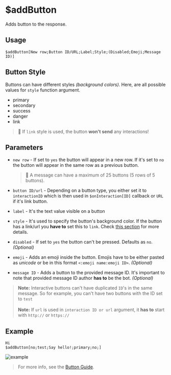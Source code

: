 # $addButton
Adds button to the response.

## Usage
```
$addButton[New row;Button ID/URL;Label;Style;(Disabled;Emoji;Message ID)]
```

## Button Style
Buttons can have different styles _(background colors)_.
Here, are all possible values for `style` function argument.
- primary
- secondary
- success
- danger
- link

> 📝 If `link` style is used, the button **won't send** any interactions!
> 
## Parameters
- `new row` - If set to `yes` the button will appear in a new row. If it's set to `no` the button will appear in the same row as a previous button.

    > 📝 A message can have a maximum of 25 buttons (5 rows of 5 buttons).

- `button ID/url` - Depending on a button type, you either set it to `interactionID` which is then used in `$onInteraction[ID]` callback or `URL` if it's link button.
- `label` - It's the text value visible on a button
- `style` - It's used to specify the button's background color. If the button has a link/url you **have to** set this to `link`. Check [this section](#button-style) for more details.
- `disabled` - If set to `yes` the button can't be pressed. Defaults as `no`. _(Optional)_
- `emoji` - Adds an emoji inside the button. Emojis have to be either pasted as *unicode* or be in this format `<:emoji name:emoji ID>`. _(Optional)_
- `message ID` - Adds a button to the provided message ID. It's important to note that provided message ID author **has to** be the bot. _(Optional)_

>**Note:** Interactive buttons can't have duplicated `ID`'s in the same message. So for example, you can't have two buttons with the ID set to `test`\
\
>**Note:** If `url` is used in `interaction ID or url` argument, it **has to** start with `http://` or `https://`

## Example
```
Hi
$addButton[no;test;Say hello!;primary;no;]
```
![example](https://user-images.githubusercontent.com/113303649/209844908-dd5b8166-e597-4823-87a3-25c51699bce5.png)

> For more info, see the [Button Guide](../guides/buttons.md).

